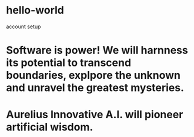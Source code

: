 # hello-world
account setup
# Software is power!  We will harnness its potential to transcend boundaries, explpore the unknown and unravel the greatest mysteries. 
# Aurelius Innovative A.I. will pioneer artificial wisdom.
